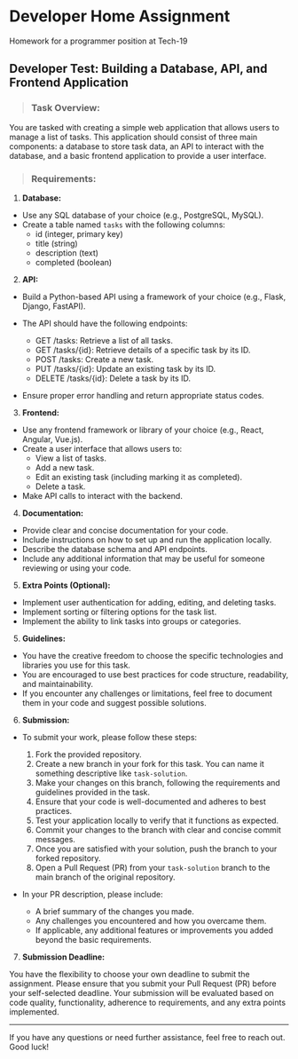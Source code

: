 # Developer Home Assignment

Homework for a programmer position at Tech-19

## **Developer Test: Building a Database, API, and Frontend Application**

> ### Task Overview:

You are tasked with creating a simple web application that allows users to manage a list of tasks. This application should consist of three main components: a database to store task data, an API to interact with the database, and a basic frontend application to provide a user interface.

> ### Requirements:

1. **Database:**
   
- Use any SQL database of your choice (e.g., PostgreSQL, MySQL).
- Create a table named `tasks` with the following columns:
  - id (integer, primary key)
  - title (string)
  - description (text)
  - completed (boolean)

2. **API:**
   
- Build a Python-based API using a framework of your choice (e.g., Flask, Django, FastAPI).
- The API should have the following endpoints:
  - GET /tasks: Retrieve a list of all tasks.
  - GET /tasks/{id}: Retrieve details of a specific task by its ID.
  - POST /tasks: Create a new task.
  - PUT /tasks/{id}: Update an existing task by its ID.
  - DELETE /tasks/{id}: Delete a task by its ID.

- Ensure proper error handling and return appropriate status codes.

3. **Frontend:**
   
- Use any frontend framework or library of your choice (e.g., React, Angular, Vue.js).
- Create a user interface that allows users to:
  - View a list of tasks.
  - Add a new task.
  - Edit an existing task (including marking it as completed).
  - Delete a task.
- Make API calls to interact with the backend.

4. **Documentation:**
   
- Provide clear and concise documentation for your code.
- Include instructions on how to set up and run the application locally.
- Describe the database schema and API endpoints.
- Include any additional information that may be useful for someone reviewing or using your code.
5. **Extra Points (Optional):**
- Implement user authentication for adding, editing, and deleting tasks.
- Implement sorting or filtering options for the task list.
- Implement the ability to link tasks into groups or categories.

5. **Guidelines:**

- You have the creative freedom to choose the specific technologies and libraries you use for this task.
- You are encouraged to use best practices for code structure, readability, and maintainability.
- If you encounter any challenges or limitations, feel free to document them in your code and suggest possible solutions.

6. **Submission:**

- To submit your work, please follow these steps:

  1. Fork the provided repository.
  2. Create a new branch in your fork for this task. You can name it something descriptive like `task-solution`.
  3. Make your changes on this branch, following the requirements and guidelines provided in the task.
  4. Ensure that your code is well-documented and adheres to best practices.
  5. Test your application locally to verify that it functions as expected.
  6. Commit your changes to the branch with clear and concise commit messages.
  7. Once you are satisfied with your solution, push the branch to your forked repository.
  8. Open a Pull Request (PR) from your `task-solution` branch to the main branch of the original repository.

- In your PR description, please include:

  - A brief summary of the changes you made.
  - Any challenges you encountered and how you overcame them.
  - If applicable, any additional features or improvements you added beyond the basic requirements.

7. **Submission Deadline:**

You have the flexibility to choose your own deadline to submit the assignment. Please ensure that you submit your Pull Request (PR) before your self-selected deadline. Your submission will be evaluated based on code quality, functionality, adherence to requirements, and any extra points implemented.

<hr>

If you have any questions or need further assistance, feel free to reach out. Good luck!
